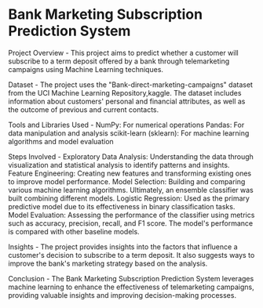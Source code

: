 # Bank Marketing Subscription Prediction System

Project Overview -
This project aims to predict whether a customer will subscribe to a term deposit offered by a bank through telemarketing campaigns using Machine Learning techniques.

Dataset -
The project uses the "Bank-direct-marketing-campaigns" dataset from the UCI Machine Learning Repository,kaggle. The dataset includes information about customers' personal and financial attributes, as well as the outcome of previous and current contacts.

Tools and Libraries Used -
NumPy: For numerical operations
Pandas: For data manipulation and analysis
scikit-learn (sklearn): For machine learning algorithms and model evaluation

Steps Involved -
Exploratory Data Analysis: Understanding the data through visualization and statistical analysis to identify patterns and insights.
Feature Engineering: Creating new features and transforming existing ones to improve model performance.
Model Selection: Building and comparing various machine learning algorithms. Ultimately, an ensemble classifier was built combining different models.
Logistic Regression: Used as the primary predictive model due to its effectiveness in binary classification tasks.
Model Evaluation: Assessing the performance of the classifier using metrics such as accuracy, precision, recall, and F1 score. The model's performance is compared with other baseline models.

Insights -
The project provides insights into the factors that influence a customer's decision to subscribe to a term deposit. It also suggests ways to improve the bank's marketing strategy based on the analysis.

Conclusion -
The Bank Marketing Subscription Prediction System leverages machine learning to enhance the effectiveness of telemarketing campaigns, providing valuable insights and improving decision-making processes.
